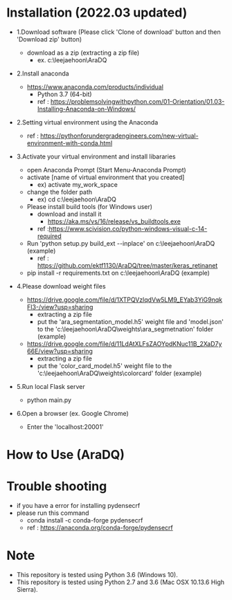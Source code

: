 # Installation (2022.03 updated)
- 1.Download software (Please click 'Clone of download' button and then 'Download zip' button)
	- download as a zip (extracting a zip file)
		- ex. c:\leejaehoon\AraDQ
- 2.Install anaconda 
	- https://www.anaconda.com/products/individual
		- Python 3.7 (64-bit)
		- ref : https://problemsolvingwithpython.com/01-Orientation/01.03-Installing-Anaconda-on-Windows/
- 2.Setting virtual environment using the Anaconda
	- ref : https://pythonforundergradengineers.com/new-virtual-environment-with-conda.html
- 3.Activate your virtual environment and install libararies
	- open Anaconda Prompt (Start Menu-Anaconda Prompt)
	- activate [name of virtual environment that you created]
		- ex) activate my_work_space
	- change the folder path
		- ex) cd c:\leejaehoon\AraDQ 
	- Please install build tools (for Windows user)
		- download and install it 
			- https://aka.ms/vs/16/release/vs_buildtools.exe
		- ref :https://www.scivision.co/python-windows-visual-c-14-required
	- Run 'python setup.py build_ext --inplace' on c:\leejaehoon\AraDQ (example)
		- ref : https://github.com/ektf1130/AraDQ/tree/master/keras_retinanet
	- pip install -r requirements.txt on c:\leejaehoon\AraDQ (example)

- 4.Please download weight files
	- https://drive.google.com/file/d/1XTPQVzlqdVw5LM9_EYab3YiG9nqkFl3-/view?usp=sharing
		- extracting a zip file
		- put the 'ara_segmentation_model.h5' weight file and 'model.json' to the 'c:\leejaehoon\AraDQ\weights\ara_segmetnation' folder (example)
	- https://drive.google.com/file/d/11LdAtXLFsZAOYpdKNuc11B_2XaD7y66E/view?usp=sharing
		- extracting a zip file
		- put the 'color_card_model.h5' weight file to the 'c:\leejaehoon\AraDQ\weights\colorcard' folder (example)

- 5.Run local Flask server
	- python main.py
- 6.Open a browser (ex. Google Chrome)
	- Enter the 'localhost:20001'

# How to Use (AraDQ)

# Trouble shooting
- if you have a error for installing pydensecrf 
- please run this command
	- conda install -c conda-forge pydensecrf
	- ref : https://anaconda.org/conda-forge/pydensecrf
# Note
- This repository is tested using Python 3.6 (Windows 10).
- This repository is tested using Python 2.7 and 3.6 (Mac OSX 10.13.6 High Sierra).
